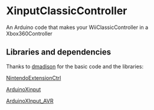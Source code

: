 # XinputClassicController
An Arduino code that makes your WiiClassicController in a Xbox360Controller

## Libraries and dependencies
Thanks to [dmadison](https://github.com/dmadison) for the basic code and the libraries:

[NintendoExtensionCtrl](https://github.com/dmadison/NintendoExtensionCtrl.git)

[ArduinoXinput](https://github.com/dmadison/ArduinoXInput.git)

[ArduinoXInput_AVR](https://github.com/dmadison/ArduinoXInput_AVR.git)
